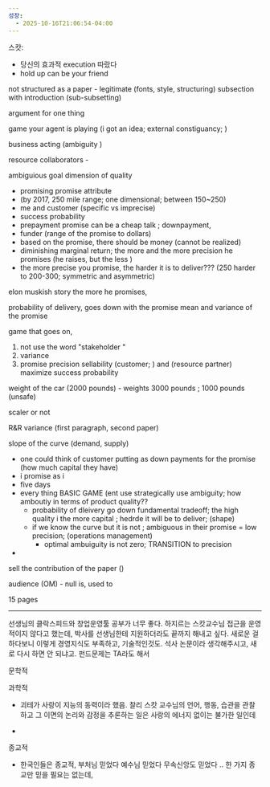 ```yaml
---
성장:
  - 2025-10-16T21:06:54-04:00
---
```


스캇:
- 당신의 효과적 execution 따랐다
- hold up can be your friend

not structured as a paper - legitimate (fonts, style, structuring)
subsection with introduction (sub-subsetting)

argument for one thing

game your agent is playing (i got an idea; external constiguancy; )

business acting (ambiguity )

resource collaborators - 

ambiguious goal
dimension of quality
- promising promise attribute 
- (by 2017, 250 mile range; one dimensional; between 150~250)
- me and customer (specific vs imprecise)
- success probability 
- prepayment promise can be a cheap talk ; downpayment, 
- funder (range of the promise to dollars)
- based on the promise, there should be money (cannot be realized)
- diminishing marginal return; the more and the more precision he promises (he raises, but the less )
- the more precise you promise, the harder it is to deliver??? (250 harder to 200-300; symmetric and asymmetric)


elon muskish story
the more he promises, 

probability of delivery, goes down with the promise 
mean and variance of the promise

game that goes on, 
1. not use the word "stakeholder " 
2. variance 
3. promise precision
sellability (customer; ) and (resource partner)
maximize success probability 

weight of the car (2000 pounds) - weights 3000 pounds ; 1000 pounds (unsafe)

scaler or not

R&R variance (first paragraph, second paper)

slope of the curve (demand, supply)
- one could think of customer putting as down payments for the promise (how much capital they have)
- i promise as i 
- five days
- every thing BASIC GAME (ent use strategically use ambiguity; how amboutiy in terms of product quality??
	- probability of dleivery go down fundamental tradeoff; the high quality i the more capital ; hedrde it will be to deliver; (shape)
	- if we know the curve but it is not ; ambiguous in their promise = low precision; (operations management)
		- optimal ambuiguity is not zero; TRANSITION to precision 
- 

sell the contribution of the paper ()

audience (OM) - null is, used to 

15 pages


---

선생님의 클락스피드와 창업운영툴 공부가 너무 좋다. 
하지르는 스캇교수님 접근을 운영적이지 않다고 했는데, 박사를 선생님한테 지원하더라도 끝까지 해내고 싶다. 
새로운 걸 하다보니 이렇게 경영지식도 부족하고, 기술적인것도. 석사 논문이라 생각해주시고, 새로 다시 하면 안 되냐고. 
펀드문제는 TA라도 해서


문학적

과학적
- 괴테가 사랑이 지능의 동력이라 했음. 찰리 스캇 교수님의 언어, 행동, 습관을 관찰하고 그 이면의 논리와 감정을 추론하는 일은 사랑의 에너지 없이는 불가한 일인데

- 


종교적
- 한국인들은 종교적, 부처님 믿었다 예수님 믿었다 무속신앙도 믿었다 .. 한 가지 종교만 믿을 필요는 없는데,

